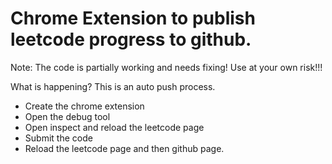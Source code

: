 # Chrome Extension to publish leetcode progress to github. 

Note: The code is partially working and needs fixing! Use at your own risk!!!

What is happening? This is an auto push process. 

- Create the chrome extension
- Open the debug tool
- Open inspect and reload the leetcode page
- Submit the code 
- Reload the leetcode page and then github page.